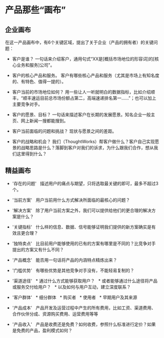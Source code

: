 # 产品那些“画布”

## 企业画布
在这一产品画布中，有6个关键区域，提出了关于企业（产品的拥有者）的关键问题：

 * 客户是谁？
   一句话来介绍客户，通用句式“XX是[概括市场地位的形容词]的[核心业务和服务]公司"。

 * 客户的核心产品和服务。
   客户有哪些核心产品和服务（尤其是市场上有知名度的、有特色、值得一提的）。

 * 客户当前的市场地位如何？
   用一些让人一听就明白的数据指标，比如介绍顺丰，“顺丰速运目前总市场份额占第二，高端速递排名第一......”；也可以加上主要竞争对手。

 * 客户的愿景、目标？
   一句话来描述客户在长期的发展愿景。知名企业一般主页、网上新闻一搜都能搜到。

 * 客户当前面临的问题和挑战？
   现状与愿景之间的差距。

 * 客户的战略和机会？
   我们（ThoughtWorks）帮客户做什么？客户自己实现愿景的战略思路是什么？落脚到客户对我们的诉求，为什么跟我们合作，想从我们这里得到什么？

## 精益画布

 * '存在的问题'
   描述用户的痛点与期望，只将选取最关键的即可，最多不超过3个。
   
 * '当前方案'
   用户当前用什么方式解决所面临的最核心的问题？
   
 * '解决方案'
   除了用户当前方案之外，我们可以提供给他们的更合理的解决方案是什么？
   
 * '关键指标'
   什么样的信息、数据、信号能够证明我们提供的新方案确实是有效且更合理？
   
 * '独特卖点'
   比目前用户能够使用的已有的方案有哪里是不同的？比竞争对手提出的方案又有什么不同？
   
 * '产品概念'
   能否用一句话将产品的内涵特点精炼出来？
   
 * '门槛优势'
   有哪些优势是其他竞争对手没有，不能轻易复制的？
   
 * '渠道途径'
   * 通过什么方式能够获取用户？
   * 或者能够通过什么途径将产品或服务交付给用户？
   * 以及如何与用户互动，建立深度联系？
  
 * '客户群体'
   * 细分群体
   * 购买者
   * 使用者
   * 早期用户及其来源
   
 * '产品成本'
   产品开发及运营过程中产生的所有费用，比如工资、渠道费用、合作伙伴分成、资源购买费用、运营费用等等
   
 * '产品收入'
   产品是收费还是免费？如何收费，参照什么标准进行定价？如果是免费的产品，盈利模式如何？
 
 





